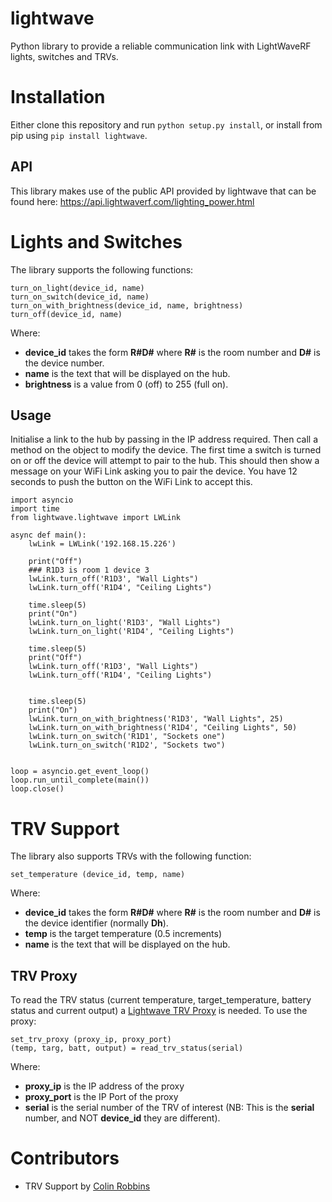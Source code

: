 # lightwave
Python library to provide a reliable communication link with LightWaveRF lights, switches and TRVs.

# Installation
Either clone this repository and run `python setup.py install`, or install from pip using `pip install lightwave`.

## API
This library makes use of the public API provided by lightwave that can be found here: https://api.lightwaverf.com/lighting_power.html
# Lights and Switches
The library supports the following functions:
```
turn_on_light(device_id, name)
turn_on_switch(device_id, name)
turn_on_with_brightness(device_id, name, brightness)
turn_off(device_id, name)
```
Where:
* **device_id** takes the form **R#D#** where **R#** is the room number and **D#** is the device number.
* **name** is the text that will be displayed on the hub.
* **brightness** is a value from 0 (off) to 255 (full on).

## Usage
Initialise a link to the hub by passing in the IP address required. Then call a method on the object to modify the device.
The first time a switch is turned on or off the device will attempt to pair to the hub. This should then show a message on your WiFi Link asking you to pair the device. You have 12 seconds to push the button on the WiFi Link to accept this.


```
import asyncio
import time
from lightwave.lightwave import LWLink

async def main():
    lwLink = LWLink('192.168.15.226')

    print("Off")
    ### R1D3 is room 1 device 3
    lwLink.turn_off('R1D3', "Wall Lights")
    lwLink.turn_off('R1D4', "Ceiling Lights")

    time.sleep(5)
    print("On")
    lwLink.turn_on_light('R1D3', "Wall Lights")
    lwLink.turn_on_light('R1D4', "Ceiling Lights")

    time.sleep(5)
    print("Off")
    lwLink.turn_off('R1D3', "Wall Lights")
    lwLink.turn_off('R1D4', "Ceiling Lights")


    time.sleep(5)
    print("On")
    lwLink.turn_on_with_brightness('R1D3', "Wall Lights", 25)
    lwLink.turn_on_with_brightness('R1D4', "Ceiling Lights", 50)
    lwLink.turn_on_switch('R1D1', "Sockets one")
    lwLink.turn_on_switch('R1D2', "Sockets two")


loop = asyncio.get_event_loop()
loop.run_until_complete(main())
loop.close()
```
# TRV Support
The library also supports TRVs with the following function:
```
set_temperature (device_id, temp, name)
```
Where:
* **device_id** takes the form **R#D#** where **R#** is the room number and **D#** is the device identifier (normally **Dh**).
* **temp** is the target temperature (0.5 increments)
* **name** is the text that will be displayed on the hub.
## TRV Proxy
To read the TRV status (current temperature, target_temperature, battery status and current output) a [Lightwave TRV Proxy](https://github.com/ColinRobbins/Homeassistant-Lightwave-TRV) is needed. 
To use the proxy:
```
set_trv_proxy (proxy_ip, proxy_port)
(temp, targ, batt, output) = read_trv_status(serial)
```
Where:
* **proxy_ip** is the IP address of the proxy
* **proxy_port** is the IP Port of the proxy
* **serial** is the serial number of the TRV of interest (NB: This is the **serial** number, and NOT **device_id** they are different).
# Contributors
* TRV Support by [Colin Robbins](https://github.com/ColinRobbins)
